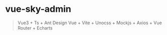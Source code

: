 # vue-sky-admin

> Vue3 + Ts + Ant Design Vue + Vite + Unocss + Mockjs + Axios + Vue Router + Echarts
